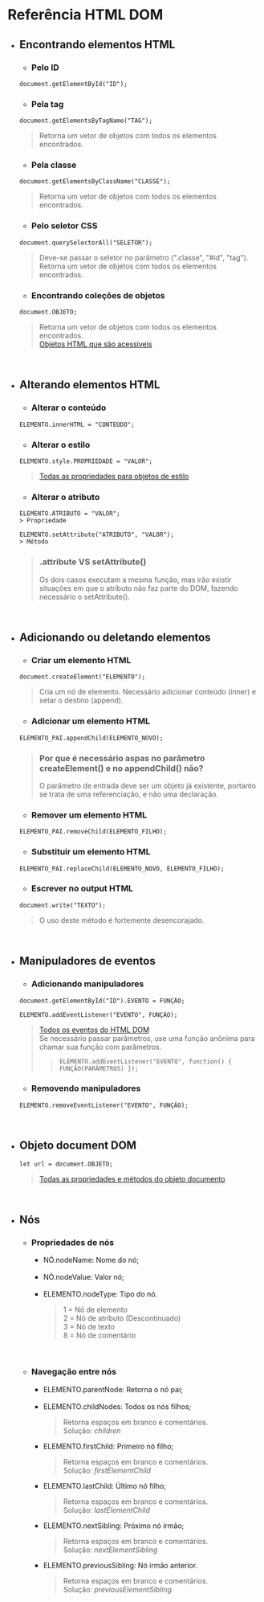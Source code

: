 # Referência HTML DOM

- ## Encontrando elementos HTML
    - ### Pelo ID
    ```
    document.getElementById("ID");
    ```

    - ### Pela tag
    ```
    document.getElementsByTagName("TAG");
    ```
    > Retorna um vetor de objetos com todos os elementos encontrados.

    - ### Pela classe
    ```
    document.getElementsByClassName("CLASSE");
    ```
    > Retorna um vetor de objetos com todos os elementos encontrados.

    - ### Pelo seletor CSS
    ```
    document.querySelectorAll("SELETOR");
    ```
    > Deve-se passar o seletor no parâmetro (".classe", "#id", "tag").<br>
    > Retorna um vetor de objetos com todos os elementos encontrados.

    - ### Encontrando coleções de objetos
    ```
    document.OBJETO;
    ```
    > Retorna um vetor de objetos com todos os elementos encontrados. <br>
    > [Objetos HTML que são acessíveis](https://www.w3schools.com/js/js_htmldom_elements.asp#:~:text=The%20following%20HTML%20objects%20(and%20object%20collections)%20are%20also%20accessible%3A)

    <br>

- ## Alterando elementos HTML
    - ### Alterar o conteúdo
    ```
    ELEMENTO.innerHTML = "CONTEÚDO";
    ```

    - ### Alterar o estilo
    ```
    ELEMENTO.style.PROPRIEDADE = "VALOR";
    ```
    > [Todas as propriedades para objetos de estilo](https://www.w3schools.com/jsref/dom_obj_style.asp)

    - ### Alterar o atributo
    ```
    ELEMENTO.ATRIBUTO = "VALOR";
    > Propriedade 
    ```
    ```
    ELEMENTO.setAttribute("ATRIBUTO", "VALOR");
    > Método
    ```
    > ### .attribute VS setAttribute()
    > Os dois casos executam a mesma função, mas irão existir situações em que o atributo não faz parte do DOM, fazendo necessário o setAttribute().

    <br>

- ## Adicionando ou deletando elementos
    - ### Criar um elemento HTML
    ```
    document.createElement("ELEMENTO");
    ```
    > Cria um nó de elemento. Necessário adicionar conteúdo (inner) e setar o destino (append).

    - ### Adicionar um elemento HTML 
    ```
    ELEMENTO_PAI.appendChild(ELEMENTO_NOVO);
    ```
    > ### Por que é necessário aspas no parâmetro createElement() e no appendChild() não?
    > O parâmetro de entrada deve ser um objeto já existente, portanto se trata de uma referenciação, e não uma declaração.

    - ### Remover um elemento HTML
    ```
    ELEMENTO_PAI.removeChild(ELEMENTO_FILHO);	
    ```

    - ### Substituir um elemento HTML
    ```
    ELEMENTO_PAI.replaceChild(ELEMENTO_NOVO, ELEMENTO_FILHO);
    ```

    - ### Escrever no output HTML
    ```
    document.write("TEXTO");
    ```
    > O uso deste método é fortemente desencorajado.

    <br>

- ## Manipuladores de eventos
    - ### Adicionando manipuladores
    ```
    document.getElementById("ID").EVENTO = FUNÇÃO;	
    ```
    ```
    ELEMENTO.addEventListener("EVENTO", FUNÇÃO);
    ```
    > [Todos os eventos do HTML DOM](https://www.w3schools.com/jsref/dom_obj_event.asp)<br>
    > Se necessário passar parâmetros, use uma função anônima para chamar sua função com parâmetros.
    >> ```ELEMENTO.addEventListener("EVENTO", function() { FUNÇÃO(PARÂMETROS) });```

    - ### Removendo manipuladores
    ```
    ELEMENTO.removeEventListener("EVENTO", FUNÇÃO);
    ```

    <br>

- ## Objeto document DOM
    ```
    let url = document.OBJETO;
    ```
    > [Todas as propriedades e métodos do objeto documento](https://www.w3schools.com/jsref/dom_obj_document.asp)

    <br>

- ## Nós
    - ### Propriedades de nós
        - NÓ.nodeName: Nome do nó;<br><br>
        - NÓ.nodeValue: Valor nó;<br><br>
        - ELEMENTO.nodeType: Tipo do nó.
            > 1 = Nó de elemento<br>
            2 = Nó de atributo (Descontinuado)<br>
            3 = Nó de texto<br>
            8 = Nó de comentário

    <br>

    - ### Navegação entre nós
        - ELEMENTO.parentNode: Retorna o nó pai;<br><br>
        - ELEMENTO.childNodes: Todos os nós filhos;
            > Retorna espaços em branco e comentários.<br> Solução: *children*
        - ELEMENTO.firstChild: Primeiro nó filho;
            > Retorna espaços em branco e comentários.<br> Solução: *firstElementChild*
        - ELEMENTO.lastChild: Último nó filho;
            > Retorna espaços em branco e comentários.<br> Solução: *lastElementChild*
        - ELEMENTO.nextSibling: Próximo nó irmão;
            > Retorna espaços em branco e comentários.<br> Solução: *nextElementSibling*
        - ELEMENTO.previousSibling: Nó irmão anterior.
            > Retorna espaços em branco e comentários.<br> Solução: *previousElementSibling*